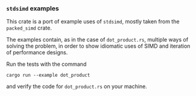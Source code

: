 ### `stdsimd` examples

This crate is a port of example uses of `stdsimd`, mostly taken from the `packed_simd` crate.

The examples contain, as in the case of `dot_product.rs`, multiple ways of solving the problem, in order to show idiomatic uses of SIMD and iteration of performance designs.

Run the tests with the command 

```
cargo run --example dot_product
```

and verify the code for `dot_product.rs` on your machine.
